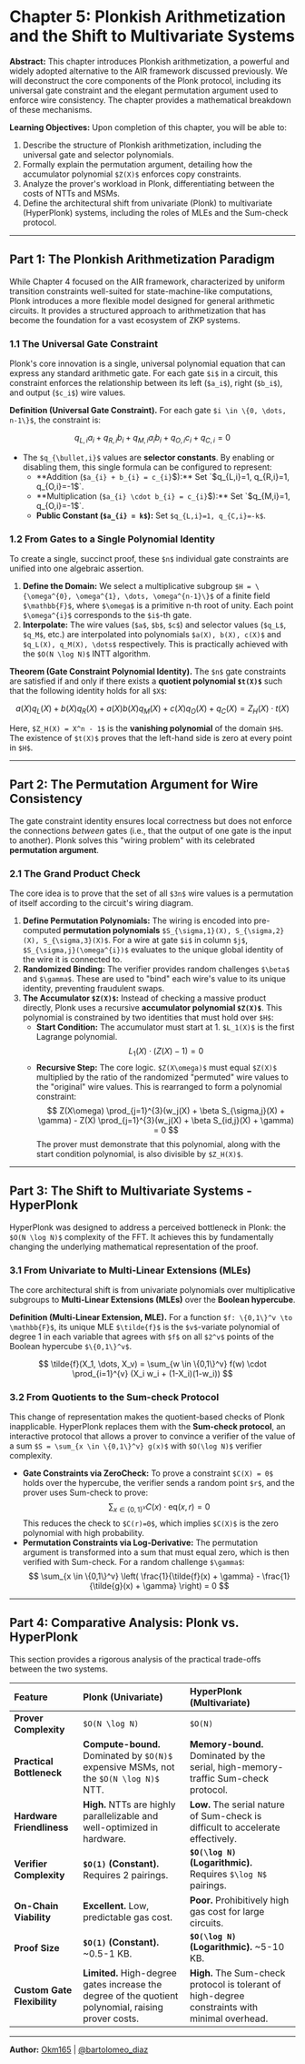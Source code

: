 # **Chapter 5: Plonkish Arithmetization and the Shift to Multivariate Systems**

**Abstract:** This chapter introduces Plonkish arithmetization, a powerful and widely adopted alternative to the AIR framework discussed previously. We will deconstruct the core components of the Plonk protocol, including its universal gate constraint and the elegant permutation argument used to enforce wire consistency. The chapter provides a mathematical breakdown of these mechanisms.

**Learning Objectives:** Upon completion of this chapter, you will be able to:

1.  Describe the structure of Plonkish arithmetization, including the universal gate and selector polynomials.
2.  Formally explain the permutation argument, detailing how the accumulator polynomial `$Z(X)$` enforces copy constraints.
3.  Analyze the prover's workload in Plonk, differentiating between the costs of NTTs and MSMs.
4.  Define the architectural shift from univariate (Plonk) to multivariate (HyperPlonk) systems, including the roles of MLEs and the Sum-check protocol.

---

## **Part 1: The Plonkish Arithmetization Paradigm**

While Chapter 4 focused on the AIR framework, characterized by uniform transition constraints well-suited for state-machine-like computations, Plonk introduces a more flexible model designed for general arithmetic circuits. It provides a structured approach to arithmetization that has become the foundation for a vast ecosystem of ZKP systems.

### **1.1 The Universal Gate Constraint**

Plonk's core innovation is a single, universal polynomial equation that can express any standard arithmetic gate. For each gate `$i$` in a circuit, this constraint enforces the relationship between its left (`$a_i$`), right (`$b_i$`), and output (`$c_i$`) wire values.

**Definition (Universal Gate Constraint).** For each gate `$i \in \{0, \dots, n-1\}$`, the constraint is:

$$
q_{L,i} a_{i} + q_{R,i} b_{i} + q_{M,i} a_{i} b_{i} + q_{O,i} c_{i} + q_{C,i} = 0
$$

- The `$q_{\bullet,i}$` values are **selector constants**. By enabling or disabling them, this single formula can be configured to represent:
  - **Addition (`$a_{i} + b_{i} = c_{i}`$):** Set `$q_{L,i}=1, q_{R,i}=1, q_{O,i}=-1$`.
  - **Multiplication (`$a_{i} \cdot b_{i} = c_{i}`$):** Set `$q_{M,i}=1, q_{O,i}=-1$`.
  - **Public Constant (`$a_{i} = k$`):** Set `$q_{L,i}=1, q_{C,i}=-k$`.

### **1.2 From Gates to a Single Polynomial Identity**

To create a single, succinct proof, these `$n$` individual gate constraints are unified into one algebraic assertion.

1.  **Define the Domain:** We select a multiplicative subgroup `$H = \{\omega^{0}, \omega^{1}, \dots, \omega^{n-1}\}$` of a finite field `$\mathbb{F}$`, where `$\omega$` is a primitive n-th root of unity. Each point `$\omega^{i}$` corresponds to the `$i$`-th gate.
2.  **Interpolate:** The wire values (`$a$`, `$b$`, `$c$`) and selector values (`$q_L$`, `$q_M$`, etc.) are interpolated into polynomials `$a(X), b(X), c(X)$` and `$q_L(X), q_M(X), \dots$` respectively. This is practically achieved with the `$O(N \log N)$` INTT algorithm.

**Theorem (Gate Constraint Polynomial Identity).** The `$n$` gate constraints are satisfied if and only if there exists a **quotient polynomial `$t(X)$`** such that the following identity holds for all `$X$`:

$$
a(X)q_L(X) + b(X)q_R(X) + a(X)b(X)q_M(X) + c(X)q_O(X) + q_C(X) = Z_H(X) \cdot t(X)
$$

Here, `$Z_H(X) = X^n - 1$` is the **vanishing polynomial** of the domain `$H$`. The existence of `$t(X)$` proves that the left-hand side is zero at every point in `$H$`.

---

## **Part 2: The Permutation Argument for Wire Consistency**

The gate constraint identity ensures local correctness but does not enforce the connections _between_ gates (i.e., that the output of one gate is the input to another). Plonk solves this "wiring problem" with its celebrated **permutation argument**.

### **2.1 The Grand Product Check**

The core idea is to prove that the set of all `$3n$` wire values is a permutation of itself according to the circuit's wiring diagram.

1.  **Define Permutation Polynomials:** The wiring is encoded into pre-computed **permutation polynomials** `$S_{\sigma,1}(X), S_{\sigma,2}(X), S_{\sigma,3}(X)$`. For a wire at gate `$i$` in column `$j$`, `$S_{\sigma,j}(\omega^{i})$` evaluates to the unique global identity of the wire it is connected to.
2.  **Randomized Binding:** The verifier provides random challenges `$\beta$` and `$\gamma$`. These are used to "bind" each wire's value to its unique identity, preventing fraudulent swaps.
3.  **The Accumulator `$Z(X)$`:** Instead of checking a massive product directly, Plonk uses a recursive **accumulator polynomial `$Z(X)$`**. This polynomial is constrained by two identities that must hold over `$H$`:
    - **Start Condition:** The accumulator must start at 1. `$L_1(X)$` is the first Lagrange polynomial.
      $$
      L_1(X) \cdot (Z(X) - 1) = 0
      $$
    - **Recursive Step:** The core logic. `$Z(X\omega)$` must equal `$Z(X)$` multiplied by the ratio of the randomized "permuted" wire values to the "original" wire values. This is rearranged to form a polynomial constraint:
      $$
      Z(X\omega) \prod_{j=1}^{3}(w_j(X) + \beta S_{\sigma,j}(X) + \gamma) - Z(X) \prod_{j=1}^{3}(w_j(X) + \beta S_{id,j}(X) + \gamma) = 0
      $$
      The prover must demonstrate that this polynomial, along with the start condition polynomial, is also divisible by `$Z_H(X)$`.

---

## **Part 3: The Shift to Multivariate Systems - HyperPlonk**

HyperPlonk was designed to address a perceived bottleneck in Plonk: the `$O(N \log N)$` complexity of the FFT. It achieves this by fundamentally changing the underlying mathematical representation of the proof.

### **3.1 From Univariate to Multi-Linear Extensions (MLEs)**

The core architectural shift is from univariate polynomials over multiplicative subgroups to **Multi-Linear Extensions (MLEs)** over the **Boolean hypercube**.

**Definition (Multi-Linear Extension, MLE).** For a function `$f: \{0,1\}^v \to \mathbb{F}$`, its unique MLE `$\tilde{f}$` is the `$v$`-variate polynomial of degree 1 in each variable that agrees with `$f$` on all `$2^v$` points of the Boolean hypercube `$\{0,1\}^v$`.

$$
\tilde{f}(X_1, \dots, X_v) = \sum_{w \in \{0,1\}^v} f(w) \cdot \prod_{i=1}^{v} (X_i w_i + (1-X_i)(1-w_i))
$$

### **3.2 From Quotients to the Sum-check Protocol**

This change of representation makes the quotient-based checks of Plonk inapplicable. HyperPlonk replaces them with the **Sum-check protocol**, an interactive protocol that allows a prover to convince a verifier of the value of a sum `$S = \sum_{x \in \{0,1\}^v} g(x)$` with `$O(\log N)$` verifier complexity.

- **Gate Constraints via ZeroCheck:** To prove a constraint `$C(X) = 0$` holds over the hypercube, the verifier sends a random point `$r$`, and the prover uses Sum-check to prove:
  $$
  \sum_{x \in \{0,1\}^v} C(x) \cdot \text{eq}(x, r) = 0
  $$
  This reduces the check to `$C(r)=0$`, which implies `$C(X)$` is the zero polynomial with high probability.
- **Permutation Constraints via Log-Derivative:** The permutation argument is transformed into a sum that must equal zero, which is then verified with Sum-check. For a random challenge `$\gamma$`:
  $$
  \sum_{x \in \{0,1\}^v} \left( \frac{1}{\tilde{f}(x) + \gamma} - \frac{1}{\tilde{g}(x) + \gamma} \right) = 0
  $$

---

## **Part 4: Comparative Analysis: Plonk vs. HyperPlonk**

This section provides a rigorous analysis of the practical trade-offs between the two systems.

| Feature                     | Plonk (Univariate)                                                                                   | HyperPlonk (Multivariate)                                                                      |
| :-------------------------- | :--------------------------------------------------------------------------------------------------- | :--------------------------------------------------------------------------------------------- |
| **Prover Complexity**       | `$O(N \log N)`                                                                                       | `$O(N)`                                                                                        |
| **Practical Bottleneck**    | **Compute-bound.** Dominated by `$O(N)$` expensive MSMs, not the `$O(N \log N)$` NTT.                | **Memory-bound.** Dominated by the serial, high-memory-traffic Sum-check protocol.             |
| **Hardware Friendliness**   | **High.** NTTs are highly parallelizable and well-optimized in hardware.                             | **Low.** The serial nature of Sum-check is difficult to accelerate effectively.                |
| **Verifier Complexity**     | **`$O(1)` (Constant).** Requires 2 pairings.                                                         | **`$O(\log N)` (Logarithmic).** Requires `$\log N$` pairings.                                  |
| **On-Chain Viability**      | **Excellent.** Low, predictable gas cost.                                                            | **Poor.** Prohibitively high gas cost for large circuits.                                      |
| **Proof Size**              | **`$O(1)` (Constant).** ~0.5-1 KB.                                                                   | **`$O(\log N)` (Logarithmic).** ~5-10 KB.                                                      |
| **Custom Gate Flexibility** | **Limited.** High-degree gates increase the degree of the quotient polynomial, raising prover costs. | **High.** The Sum-check protocol is tolerant of high-degree constraints with minimal overhead. |

---

**Author:** [Okm165](https://github.com/Okm165) | [@bartolomeo_diaz](https://x.com/bartolomeo_diaz)
